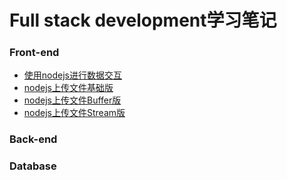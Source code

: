 # Full stack development学习笔记

### Front-end
- [使用nodejs进行数据交互](front-end/2018-07-22-使用nodejs进行数据交互.md)
- [nodejs上传文件基础版](front-end/2018-08-03-nodejs上传文件基础版.md)
- [nodejs上传文件Buffer版](front-end/2018-08-05-nodejs上传文件Buffer版.md)
- [nodejs上传文件Stream版](front-end/2018-08-06-nodejs上传文件Stream版.md)

### Back-end


### Database